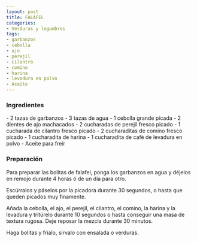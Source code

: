 ```yaml
---
layout: post
title: FALAFEL
categories:
- Verduras y legumbres
tags:
- garbanzos
- cebolla
- ajo
- perejil
- cilantro
- comino
- harina
- levadura en polvo
- Aceite
---
```

<h3>Ingredientes</h3>
- 2 tazas de garbanzos
- 3 tazas de agua
- 1 cebolla grande picada
- 2 dientes de ajo machacados
- 2 cucharadas de perejil fresco picado
- 1 cucharada de cilantro fresco picado
- 2 cucharaditas de comino fresco picado
- 1 cucharadita de harina
- 1 cucharadita de café de levadura en polvo
- Aceite para freír

<h3>Preparación</h3>
Para preparar las bolitas de falafel, ponga los garbanzos en agua y déjelos en remojo durante 4 horas ó de un día para otro.

Escúrralos y páselos por la picadora durante 30 segundos, o hasta que queden picados muy finamente.

Añada la cebolla, el ajo, el perejil, el cilantro, el comino, la harina y la levadura y tritúrelo durante 10 segundos o hasta conseguir una masa de textura rugosa. Deje reposar la mezcla durante 30 minutos.

Haga bolitas y fríalo, sírvalo con ensalada o verduras.